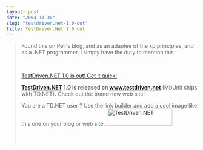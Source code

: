 ```yaml
---
layout: post
date: "2004-11-30"
slug: "testdriven.net-1.0-out"
title: TestDriven.Net 1.0 out
---
```


<blockquote>
	<p>
	Found this on Peli&#39;s blog, and as an adaptee of the xp principles, and as a .NET programmer, I simply have the duty to mention this : 
	</p>
	<p>
	&nbsp;
	</p>
	<p>
	<a href="https://blog.dotnetwiki.org/archive/2004/11/29/1311.aspx">TestDriven.NET 1.0 is out! Get it quick!</a> 
	</p>
	<p>
	<strong><a href="https://www.testdriven.net/Default.aspx?ReferrerId=39" target="_blank" title="TestDriven.NET">TestDriven.NET</a> 1.0 is released on </strong><a href="https://www.testdriven.net/Default.aspx?ReferrerId=39"><strong>www.testdriven.net</strong></a>&nbsp;(MbUnit ships with TD.NET)<strong>.</strong>&nbsp;Check out the brand&nbsp;new web site!&nbsp;&nbsp;&nbsp; 
	</p>
	<p>
	You are a TD.NET user ? Use the link builder and add a cool image like this one on your blog or web site...<a href="https://www.testdriven.net/Default.aspx?ReferrerId=39"><img src="https://www.testdriven.net/images/whitebanner.gif" border="0" alt="TestDriven.NET" width="170" height="45" /> </a>
	</p>
	<img src="https://blog.dotnetwiki.org/aggbug/1311.aspx" alt="" width="1" height="1" /> 
	<p>
	&nbsp;
	</p>
</blockquote>
